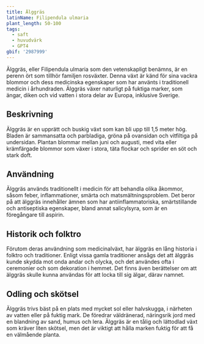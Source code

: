 ```yaml
---
title: Älggräs
latinName: Filipendula ulmaria
plant_length: 50-100
tags:
  - saft
  - huvudvärk
  - GPT4
gbif: '2987999'
---
```


Älggräs, eller Filipendula ulmaria som den vetenskapligt benämns, är en perenn ört som tillhör familjen rosväxter. Denna växt är känd för sina vackra blommor och dess medicinska egenskaper som har använts i traditionell medicin i århundraden. Älggräs växer naturligt på fuktiga marker, som ängar, diken och vid vatten i stora delar av Europa, inklusive Sverige.

## Beskrivning

Älggräs är en upprätt och buskig växt som kan bli upp till 1,5 meter hög. Bladen är sammansatta och parbladiga, gröna på ovansidan och vitfiltiga på undersidan. Plantan blommar mellan juni och augusti, med vita eller krämfärgade blommor som växer i stora, täta flockar och sprider en söt och stark doft.

## Användning

Älggräs används traditionellt i medicin för att behandla olika åkommor, såsom feber, inflammationer, smärta och matsmältningsproblem. Det beror på att älggräs innehåller ämnen som har antiinflammatoriska, smärtstillande och antiseptiska egenskaper, bland annat salicylsyra, som är en föregångare till aspirin.

## Historik och folktro

Förutom deras användning som medicinalväxt, har älggräs en lång historia i folktro och traditioner. Enligt vissa gamla traditioner ansågs det att älggräs kunde skydda mot onda andar och olycka, och det användes ofta i ceremonier och som dekoration i hemmet. Det finns även berättelser om att älggräs skulle kunna användas för att locka till sig älgar, därav namnet.

## Odling och skötsel

Älggräs trivs bäst på en plats med mycket sol eller halvskugga, i närheten av vatten eller på fuktig mark. De föredrar väldränerad, näringsrik jord med en blandning av sand, humus och lera. Älggräs är en tålig och lättodlad växt som kräver liten skötsel, men det är viktigt att hålla marken fuktig för att få en välmående planta.
